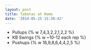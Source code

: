 ```yaml
---
layout: post
title: Tabatas at Home
date: '2014-05-25 15:30:42'
---
```


- Pullups {% w 7,4,3,2,2,1,2,2 %}
- KB Swings {% w ~10-12 each rep %}
- Pushups {% w 16,9,8,6,4,4,2,5 %}

